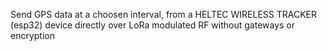 Send GPS data  at a choosen interval, from a HELTEC WIRELESS TRACKER (esp32) device directly over LoRa modulated RF without gateways or encryption
